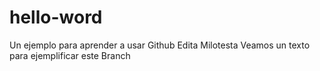 # hello-word
Un ejemplo para aprender a usar Github
Edita Milotesta
Veamos un texto para ejemplificar este Branch

